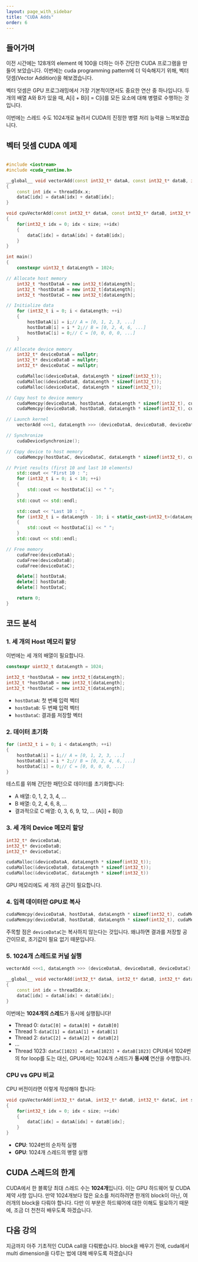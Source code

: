 ```yaml
---
layout: page_with_sidebar
title: "CUDA Adds"
order: 6
---
```


## 들어가며

이전 시간에는 128개의 element 에 100을 더하는 아주 간단한 CUDA 프로그램을 만들어 보았습니다. 이번에는 cuda programming pattern에 더 익숙해지기 위해, 벡터 덧셈(Vector Addition)을 해보겠습니다.

벡터 덧셈은 GPU 프로그래밍에서 가장 기본적이면서도 중요한 연산 중 하나입니다. 두 개의 배열 A와 B가 있을 때, A[i] + B[i] = C[i]를 모든 요소에 대해 병렬로 수행하는 것입니다.

이번에는 스레드 수도 1024개로 늘려서 CUDA의 진정한 병렬 처리 능력을 느껴보겠습니다.

## 벡터 덧셈 CUDA 예제

```c++

#include <iostream>
#include <cuda_runtime.h>

__global__ void vectorAdd(const int32_t* dataA, const int32_t* dataB, int32_t* dataC)
{
    const int idx = threadIdx.x;
    dataC[idx] = dataA[idx] + dataB[idx];
}

void cpuVectorAdd(const int32_t* dataA, const int32_t* dataB, int32_t* dataC, const int size)
{
    for(int32_t idx = 0; idx < size; ++idx)
    {
        dataC[idx] = dataA[idx] + dataB[idx];
    }
}

int main()
{
    constexpr uint32_t dataLength = 1024;

// Allocate host memory
    int32_t *hostDataA = new int32_t[dataLength];
    int32_t *hostDataB = new int32_t[dataLength];
    int32_t *hostDataC = new int32_t[dataLength];

// Initialize data
    for (int32_t i = 0; i < dataLength; ++i)
    {
        hostDataA[i] = i;// A = [0, 1, 2, 3, ...]
        hostDataB[i] = i * 2;// B = [0, 2, 4, 6, ...]
        hostDataC[i] = 0;// C = [0, 0, 0, 0, ...]
    }

// Allocate device memory
    int32_t* deviceDataA = nullptr;
    int32_t* deviceDataB = nullptr;
    int32_t* deviceDataC = nullptr;

    cudaMalloc(&deviceDataA, dataLength * sizeof(int32_t));
    cudaMalloc(&deviceDataB, dataLength * sizeof(int32_t));
    cudaMalloc(&deviceDataC, dataLength * sizeof(int32_t));

// Copy host to device memory
    cudaMemcpy(deviceDataA, hostDataA, dataLength * sizeof(int32_t), cudaMemcpyHostToDevice);
    cudaMemcpy(deviceDataB, hostDataB, dataLength * sizeof(int32_t), cudaMemcpyHostToDevice);

// Launch kernel
    vectorAdd <<<1, dataLength >>> (deviceDataA, deviceDataB, deviceDataC);

// Synchronize
    cudaDeviceSynchronize();

// Copy device to host memory
    cudaMemcpy(hostDataC, deviceDataC, dataLength * sizeof(int32_t), cudaMemcpyDeviceToHost);

// Print results (first 10 and last 10 elements)
    std::cout << "First 10 : ";
    for (int32_t i = 0; i < 10; ++i)
    {
        std::cout << hostDataC[i] << " ";
    }
    std::cout << std::endl;

    std::cout << "Last 10 : ";
    for (int32_t i = dataLength - 10; i < static_cast<int32_t>(dataLength); ++i)
    {
        std::cout << hostDataC[i] << " ";
    }
    std::cout << std::endl;

// Free memory
    cudaFree(deviceDataA);
    cudaFree(deviceDataB);
    cudaFree(deviceDataC);

    delete[] hostDataA;
    delete[] hostDataB;
    delete[] hostDataC;

    return 0;
}

```

## 코드 분석

### 1. 세 개의 Host 메모리 할당

이번에는 세 개의 배열이 필요합니다.

```c++
constexpr uint32_t dataLength = 1024;

int32_t *hostDataA = new int32_t[dataLength];
int32_t *hostDataB = new int32_t[dataLength];
int32_t *hostDataC = new int32_t[dataLength];
```

- `hostDataA`: 첫 번째 입력 벡터
- `hostDataB`: 두 번째 입력 벡터
- `hostDataC`: 결과를 저장할 벡터
### 2. 데이터 초기화

```c++
for (int32_t i = 0; i < dataLength; ++i)
{
    hostDataA[i] = i;// A = [0, 1, 2, 3, ...]
    hostDataB[i] = i * 2;// B = [0, 2, 4, 6, ...]
    hostDataC[i] = 0;// C = [0, 0, 0, 0, ...]
}
```

테스트를 위해 간단한 패턴으로 데이터를 초기화합니다:

- A 배열: 0, 1, 2, 3, 4, ...
- B 배열: 0, 2, 4, 6, 8, ...
- 결과적으로 C 배열: 0, 3, 6, 9, 12, ... (A[i] + B[i])
### 3. 세 개의 Device 메모리 할당

```c++
int32_t* deviceDataA;
int32_t* deviceDataB;
int32_t* deviceDataC;

cudaMalloc(&deviceDataA, dataLength * sizeof(int32_t));
cudaMalloc(&deviceDataB, dataLength * sizeof(int32_t));
cudaMalloc(&deviceDataC, dataLength * sizeof(int32_t))
```

GPU 메모리에도 세 개의 공간이 필요합니다.

### 4. 입력 데이터만 GPU로 복사

```c++
cudaMemcpy(deviceDataA, hostDataA, dataLength * sizeof(int32_t), cudaMemcpyHostToDevice);
cudaMemcpy(deviceDataB, hostDataB, dataLength * sizeof(int32_t), cudaMemcpyHostToDevice);
```

주목할 점은 `deviceDataC`는 복사하지 않는다는 것입니다. 왜냐하면 결과를 저장할 공간이므로, 초기값이 필요 없기 때문입니다.

### 5. 1024개 스레드로 커널 실행

```c++
vectorAdd <<<1, dataLength >>> (deviceDataA, deviceDataB, deviceDataC);

__global__ void vectorAdd(int32_t* dataA, int32_t* dataB, int32_t* dataC)
{
    const int idx = threadIdx.x;
    dataC[idx] = dataA[idx] + dataB[idx];
}
```

이번에는 **1024개의 스레드**가 동시에 실행됩니다!

- Thread 0: `dataC[0] = dataA[0] + dataB[0]`
- Thread 1: `dataC[1] = dataA[1] + dataB[1]`
- Thread 2: `dataC[2] = dataA[2] + dataB[2]`
- ...
- Thread 1023: `dataC[1023] = dataA[1023] + dataB[1023]`
CPU에서 1024번의 for loop를 도는 대신, GPU에서는 1024개 스레드가 **동시에** 연산을 수행합니다.

### CPU vs GPU 비교

CPU 버전이라면 이렇게 작성해야 합니다:

```c++
void cpuVectorAdd(int32_t* dataA, int32_t* dataB, int32_t* dataC, int size)
{
    for(int32_t idx = 0; idx < size; ++idx)
    {
        dataC[idx] = dataA[idx] + dataB[idx];
    }
}
```

- **CPU**: 1024번의 순차적 실행
- **GPU**: 1024개 스레드의 병렬 실행
## CUDA 스레드의 한계

CUDA에서 한 블록당 최대 스레드 수는 **1024개**입니다. 이는 GPU 하드웨어 및 CUDA 제약 사항 입니다. 만약 1024개보다 많은 요소를 처리하려면 한개의 block이 아닌, 여러개의 block을 다뤄야 합니다. 다만 이 부분은 하드웨어에 대한 이해도 필요하기 때문에, 조금 더 천천히 배우도록 하겠습니다.

## 다음 강의

지금까지 아주 기초적인 CUDA call을 다뤄봤습니다. block을 배우기 전에, cuda에서 multi dimension을 다루는 법에 대해 배우도록 하겠습니다